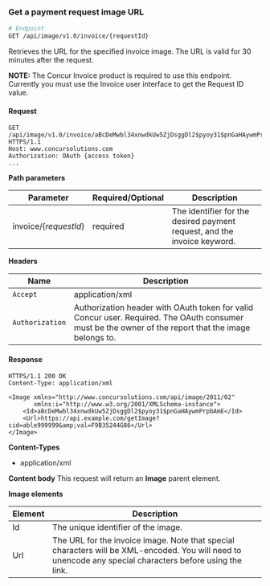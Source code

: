 ### Get a payment request image URL

```bash
# Endpoint
GET /api/image/v1.0/invoice/{requestId}
```

Retrieves the URL for the specified invoice image. The URL is valid for 30 minutes after the request.

**NOTE:** The Concur Invoice product is required to use this endpoint. Currently you must use the Invoice user interface to get the Request ID value.

#### Request

```http
GET /api/image/v1.0/invoice/aBcDeMwbl34xnwdkUw5ZjDsggDl2$pyoy31$pnGaHAywmPrpbAmE HTTPS/1.1
Host: www.concursolutions.com
Authorization: OAuth {access token}  
...
```

**Path parameters**

| Parameter | Required/Optional | Description |
|-----------|-----------|---------------------|
| invoice/{_requestId_} | required | The identifier for the desired payment request, and the invoice keyword. |

**Headers**

| Name | Description |
| ---- | ----------- |
| `Accept` | application/xml |
| `Authorization` | Authorization header with OAuth token for valid Concur user. Required. The OAuth consumer must be the owner of the report that the image belongs to. |

#### Response

```http
HTTPS/1.1 200 OK
Content-Type: application/xml

<Image xmlns="http://www.concursolutions.com/api/image/2011/02"
       xmlns:i="http://www.w3.org/2001/XMLSchema-instance">
    <Id>aBcDeMwbl34xnwdkUw5ZjDsggDl2$pyoy31$pnGaHAywmPrpbAmE</Id>
    <Url>https://api.example.com/getImage?cid=able999999&amp;val=F9B35244G86</Url>
</Image>
```


**Content-Types**

* application/xml

**Content body**
This request will return an **Image** parent element.

**Image elements**

| Element |  Description |
|-----------|---------------------|
| Id | The unique identifier of the image. |
| Url | The URL for the invoice image. Note that special characters will be XML-encoded. You will need to unencode any special characters before using the link.|
